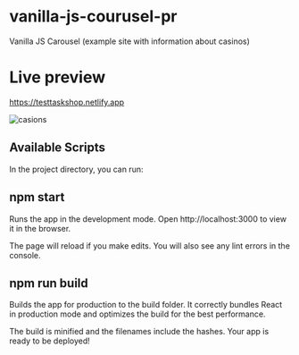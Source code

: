 # vanilla-js-courusel-pr
Vanilla JS Carousel (example site with information about casinos)

# Live preview
https://testtaskshop.netlify.app

![casions](https://user-images.githubusercontent.com/56683358/131036288-76bb9e6a-8dc2-4ca5-860d-d1429d17c46a.jpg)

## Available Scripts

In the project directory, you can run:
## npm start
Runs the app in the development mode.
Open http://localhost:3000 to view it in the browser.

The page will reload if you make edits.
You will also see any lint errors in the console.

## npm run build
Builds the app for production to the build folder.
It correctly bundles React in production mode and optimizes the build for the best performance.

The build is minified and the filenames include the hashes.
Your app is ready to be deployed!
